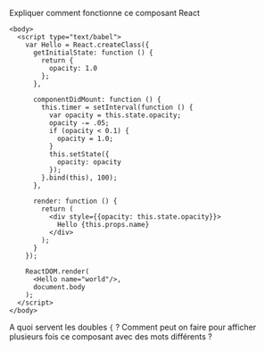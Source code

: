 Expliquer comment fonctionne ce composant React

    <body>
      <script type="text/babel">
        var Hello = React.createClass({
          getInitialState: function () {
            return {
              opacity: 1.0
            };
          },

          componentDidMount: function () {
            this.timer = setInterval(function () {
              var opacity = this.state.opacity;
              opacity -= .05;
              if (opacity < 0.1) {
                opacity = 1.0;
              }
              this.setState({
                opacity: opacity
              });
            }.bind(this), 100);
          },

          render: function () {
            return (
              <div style={{opacity: this.state.opacity}}>
                Hello {this.props.name}
              </div>
            );
          }
        });

        ReactDOM.render(
          <Hello name="world"/>,
          document.body
        );
      </script>
    </body>

A quoi servent les doubles `{` ?
Comment peut on faire pour afficher plusieurs fois ce composant avec des mots différents ?
